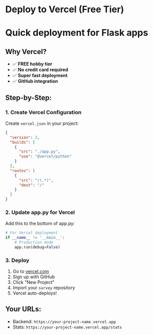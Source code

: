 # Deploy to Vercel (Free Tier)
# Quick deployment for Flask apps

## Why Vercel?
- ✅ **FREE hobby tier** 
- ✅ **No credit card required**
- ✅ **Super fast deployment**
- ✅ **GitHub integration**

## Step-by-Step:

### 1. Create Vercel Configuration
Create `vercel.json` in your project:
```json
{
  "version": 2,
  "builds": [
    {
      "src": "./app.py",
      "use": "@vercel/python"
    }
  ],
  "routes": [
    {
      "src": "/(.*)",
      "dest": "/"
    }
  ]
}
```

### 2. Update app.py for Vercel
Add this to the bottom of app.py:
```python
# For Vercel deployment
if __name__ != '__main__':
    # Production mode
    app.run(debug=False)
```

### 3. Deploy
1. Go to [vercel.com](https://vercel.com)
2. Sign up with GitHub
3. Click "New Project"
4. Import your `survey` repository
5. Vercel auto-deploys!

## Your URLs:
- Backend: `https://your-project-name.vercel.app`
- Stats: `https://your-project-name.vercel.app/stats`
